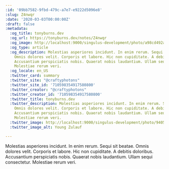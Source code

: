 ```yaml
---
:id: '09bb7582-9fbd-479c-a7e7-e9222d5096e8'
:slug: Z4nwqr
:date: '2020-03-03T00:00:00Z'
:draft: false
:metadata:
  :og_title: tonyburns.dev
  :og_url: https://tonyburns.dev/notes/Z4nwqr
  :og_image: http://localhost:9000/singulus-development/photo/a98cd492ab15830e58c1bb750cdb852f.jpeg
  :og_type: article
  :og_description: Molestias asperiores incidunt. In enim rerum. Sequi sit beatae.
    Omnis dolores velit. Corporis et labore. Hic non cupiditate. A debitis doloribus.
    Accusantium perspiciatis nobis. Quaerat nobis laudantium. Ullam sequi consectetur.
    Molestiae rerum veri.
  :og_locale: en_US
  :twitter_card: summary
  :twitter_site: "@craftyphotons"
  :twitter_site_id: '710598354917580800'
  :twitter_creator: "@craftyphotons"
  :twitter_creator_id: '710598354917580800'
  :twitter_title: tonyburns.dev
  :twitter_description: Molestias asperiores incidunt. In enim rerum. Sequi sit beatae.
    Omnis dolores velit. Corporis et labore. Hic non cupiditate. A debitis doloribus.
    Accusantium perspiciatis nobis. Quaerat nobis laudantium. Ullam sequi consectetur.
    Molestiae rerum veri.
  :twitter_image: http://localhost:9000/singulus-development/photo/9405525f92f5b393ab07f49c89bff587.jpeg
  :twitter_image_alt: Young Zulauf

---
```


Molestias asperiores incidunt. In enim rerum. Sequi sit beatae. Omnis dolores velit. Corporis et labore. Hic non cupiditate. A debitis doloribus. Accusantium perspiciatis nobis. Quaerat nobis laudantium. Ullam sequi consectetur. Molestiae rerum veri.

